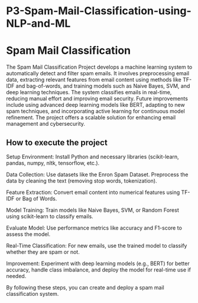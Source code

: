 # P3-Spam-Mail-Classification-using-NLP-and-ML
<h1> Spam Mail Classification </h1>
<p>The Spam Mail Classification Project develops a machine learning system to automatically detect and filter spam emails. It involves preprocessing email data, extracting relevant features from email content using methods like TF-IDF and bag-of-words, and training models such as Naive Bayes, SVM, and deep learning techniques. The system classifies emails in real-time, reducing manual effort and improving email security. Future improvements include using advanced deep learning models like BERT, adapting to new spam techniques, and incorporating active learning for continuous model refinement. The project offers a scalable solution for enhancing email management and cybersecurity.</p>
<h2>How to execute the project</h2>
Setup Environment: Install Python and necessary libraries (scikit-learn, pandas, numpy, nltk, tensorflow, etc.).

Data Collection: Use datasets like the Enron Spam Dataset. Preprocess the data by cleaning the text (removing stop words, tokenization).

Feature Extraction: Convert email content into numerical features using TF-IDF or Bag of Words.

Model Training: Train models like Naive Bayes, SVM, or Random Forest using scikit-learn to classify emails.

Evaluate Model: Use performance metrics like accuracy and F1-score to assess the model.

Real-Time Classification: For new emails, use the trained model to classify whether they are spam or not.

Improvement: Experiment with deep learning models (e.g., BERT) for better accuracy, handle class imbalance, and deploy the model for real-time use if needed.

By following these steps, you can create and deploy a spam mail classification system.
